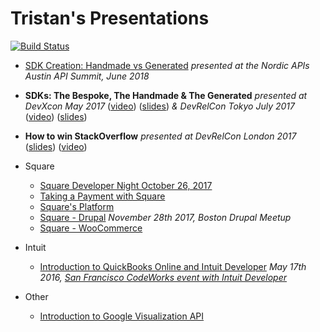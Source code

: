 # Tristan's Presentations

[![Build Status](https://travis-ci.org/tristansokol/Presentations.svg?branch=master)](https://travis-ci.org/tristansokol/Presentations)

* [SDK Creation: Handmade vs Generated](http://blog.tristansokol.com/Presentations/SDK_Creation_Handmade_vs_Generated/index.html) _presented at the Nordic APIs Austin API Summit, June 2018_

* **SDKs: The Bespoke, The Handmade & The Generated** _presented at DevXcon May 2017_ ([video](https://devrel.net/developer-experience/making-sdks-bespoke-hopeful-generated)) ([slides](http://blog.tristansokol.com/Presentations/SDKs%20the%20good%20the%20bad%20the%20ugly/SDKs%2C%20the%20good%20the%20bad%20the%20ugly.key)) _& DevRelCon Tokyo July 2017_ ([video](https://www.youtube.com/watch?v=INuC_FztCBc)) ([slides](http://blog.tristansokol.com/Presentations/SDKs%20the%20good%20the%20bad%20the%20ugly/SDKs%2C%20the%20good%20the%20bad%20the%20ugly%20-%20Japan.key))

* **How to win StackOverflow** _presented at DevRelCon London 2017_ ([slides](https://tristansokol.github.io/Presentations/How%20to%20win%20StackOverflow/index.html))  ([video](https://www.youtube.com/watch?v=xSvx3L6gSoM))

* Square
  * [Square Developer Night October 26, 2017](https://tristansokol.github.io/Presentations/2017.10.26%20Developer%20Night/)
  * [Taking a Payment with Square](https://tristansokol.github.io/Presentations/Taking%20a%20Payment%20with%20Square/index.html)
  * [Square's Platform](https://tristansokol.github.io/Presentations/Square%20Platform%20Overview/index.html)
  * [Square - Drupal](https://tristansokol.github.io/Presentations/Square-Drupal/index.html) _November 28th 2017, Boston Drupal Meetup_
  * [Square - WooCommerce](https://tristansokol.github.io/Presentations/Square-WooCommerce/index.html)

* Intuit
  * [Introduction to QuickBooks Online and Intuit Developer](https://github.com/tristansokol/Presentations/tree/master/introduction%20to%20QuickBooks%20Online%20and%20Intuit%20Developer)
        _May 17th 2016, [San Francisco CodeWorks event with Intuit Developer](https://www.eventbrite.com/e/intuit-developer-code-works-san-francisco-edition-tickets-24935867852)_


* Other
  * [Introduction to Google Visualization API](https://tristansokol.github.io/Presentations/charts/index.html)
